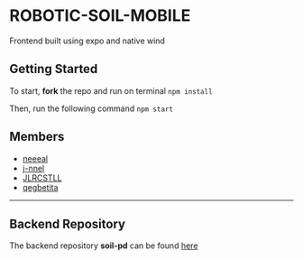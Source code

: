 # ROBOTIC-SOIL-MOBILE
Frontend built using expo and native wind

## Getting Started
To start, __fork__ the repo and run on terminal `npm install`

Then, run the following command `npm start`

## Members
- [neeeal](https://github.com/neeeal)
- [j-nnel](https://github.com/j-nnel)
- [JLRCSTLL](https://github.com/JLRCSTLL)
- [qegbetita](https://github.com/qegbetita)

<hr>

## Backend Repository
The backend repository __soil-pd__ can be found [here](https://github.com/neeeal/soil-pd-backend)
